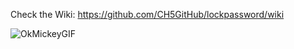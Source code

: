 Check the Wiki: 
https://github.com/CH5GitHub/lockpassword/wiki

![OkMickeyGIF](https://user-images.githubusercontent.com/92840372/194322658-6eacb66f-f2e7-4520-8699-3f26653a93a1.gif)
